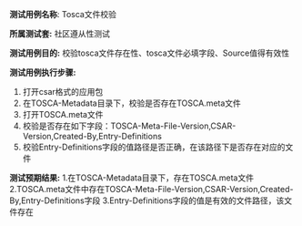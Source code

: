 **测试用例名称**: Tosca文件校验

**所属测试套:** 社区遵从性测试

**测试用例目的:** 校验tosca文件存在性、tosca文件必填字段、Source值得有效性

**测试用例执行步骤:** 
1. 打开csar格式的应用包
2. 在TOSCA-Metadata目录下，校验是否存在TOSCA.meta文件
3. 打开TOSCA.meta文件
4. 校验是否存在如下字段：TOSCA-Meta-File-Version,CSAR-Version,Created-By,Entry-Definitions
5. 校验Entry-Definitions字段的值路径是否正确，在该路径下是否存在对应的文件

**测试预期结果:** 
1.在TOSCA-Metadata目录下，存在TOSCA.meta文件
2.TOSCA.meta文件中存在TOSCA-Meta-File-Version,CSAR-Version,Created-By,Entry-Definitions字段
3.Entry-Definitions字段的值是有效的文件路径，该文件存在